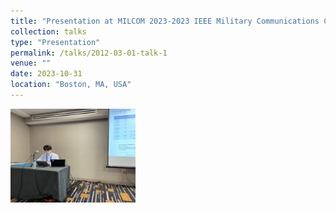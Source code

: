 ```yaml
---
title: "Presentation at MILCOM 2023-2023 IEEE Military Communications Conference (MILCOM)"
collection: talks
type: "Presentation"
permalink: /talks/2012-03-01-talk-1
venue: ""
date: 2023-10-31
location: "Boston, MA, USA"
---
```


<img src="../images/Milcom.jpg" alt="MILCOM" width="200">

